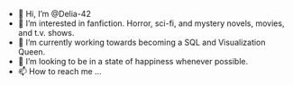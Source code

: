 - 👋 Hi, I’m @Delia-42
- 👀 I’m interested in fanfiction. Horror, sci-fi, and mystery novels, movies, and t.v. shows. 
- 🌱 I’m currently working towards becoming a SQL and Visualization Queen.
- 💞️ I’m looking to be in a state of happiness whenever possible.
- 📫 How to reach me ...

<!---
Delia-42/Delia-42 is a ✨ special ✨ repository because its `README.md` (this file) appears on your GitHub profile.
You can click the Preview link to take a look at your changes.
--->
